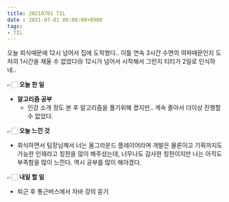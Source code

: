 ```yaml
---
title: 20210701 TIL
date : 2021-07-01 00:00:00+0900
tags:
- TIL
---
```


오늘 회식때문에 12시 넘어서 집에 도착했다.. 이틀 연속 3시간 수면의 여파때문인지 도저히 1시간을 채울 수 없었다😢
12시가 넘어서 시작해서 그런지 티티가 2일로 인식하네..

👉🏻 **오늘 한 일**
- **알고리즘 공부**
	- 인강 소개 정도 본 후 알고리즘을 풀기위해 켰지만.. 계속 졸아서 더이상 진행할 수 없었다.

👉🏻 **오늘 느낀 것**
- 회식하면서 팀장님께서 너는 올그라운드 플레이어라며 개발은 물론이고 기획까지도 가능한 인재라고 칭찬을 많이 해주셨는데, 너무나도 감사한 칭찬이지만 나는 아직도 부족함을 많이 느낀다. 역시 공부를 많이 해야겠다.

👉🏻 **내일 할 일**
- 퇴근 후 통근버스에서 자바 강의 듣기